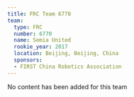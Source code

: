 ```yaml
---
title: FRC Team 6770
team:
  type: FRC
  number: 6770
  name: Semia United
  rookie_year: 2017
  location: Beijing, Beijing, China
  sponsors:
  - FIRST China Robotics Association
---
```


No content has been added for this team